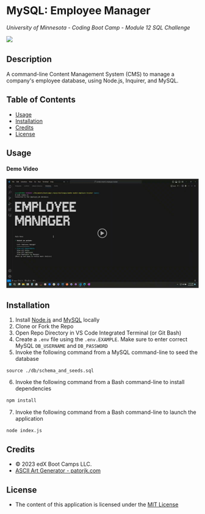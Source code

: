 # MySQL: Employee Manager
*University of Minnesota - Coding Boot Camp - Module 12 SQL Challenge*

![](https://img.shields.io/badge/License-MIT_License-blue)

## Description

A command-line Content Management System (CMS) to manage a company's employee database, using Node.js, Inquirer, and MySQL.

## Table of Contents
- [Usage](#usage)
- [Installation](#installation)
- [Credits](#credits)
- [License](#license)

## Usage

#### Demo Video

[![A video thumbnail shows the command-line employee management application with a play button overlaying the view.](./_challenge_info/Assets/demo-video-thumbnail.png)](https://drive.google.com/file/d/1l8VGn7Q8Y3X4o7D860xcbB1J2X6VCfRI/view)

## Installation 

1. Install [Node.js](https://nodejs.org/) and [MySQL](https://www.mysql.com/) locally
2. Clone or Fork the Repo
3. Open Repo Directory in VS Code Integrated Terminal (or Git Bash)
4. Create a `.env` file using the `.env.EXAMPLE`. Make sure to enter correct MySQL `DB_USERNAME` and `DB_PASSWORD`
5. Invoke the following command from a MySQL command-line to seed the database
```
source ./db/schema_and_seeds.sql
```
6. Invoke the following command from a Bash command-line to install dependencies
```bash
npm install
```
7. Invoke the following command from a Bash command-line to launch the application
```bash
node index.js
```


## Credits
- © 2023 edX Boot Camps LLC.
- [ASCII Art Generator - patorjk.com](https://patorjk.com/software/taag/#p=display&f=ANSI%20Regular&t=Employee%0AManager)

## License

- The content of this application is licensed under the [MIT License](https://choosealicense.com/licenses/mit/)

